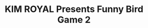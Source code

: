 ---
layout: project
title: "KIM ROYAL Presents Funny Bird Game 2"
blurb: Game Boy Advance homebrew title programmed with devkitPro / libtonc.
year: 2020

id: funnybirdgame
category: games
tags: games homebrew gba browser
type: gba

links:
    - text: "itch.io"
      link: "https://kimeraroyal.itch.io/funny-bird-game-2"
    - text: "Play in Browser!"
      link: "http://kimera.world/projects/games/funny-bird-game/"
---